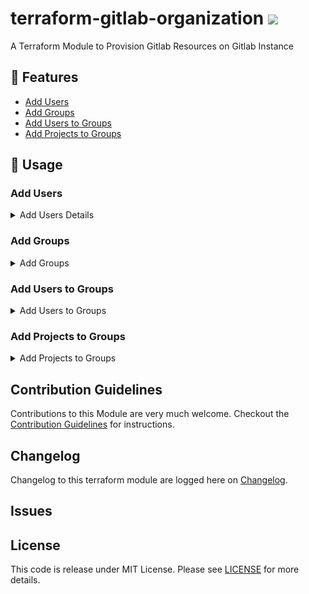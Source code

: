 # terraform-gitlab-organization ![](https://github.com/nishant-jain-94/terraform-gitlab-organization/workflows/terraform_testing/badge.svg)

A Terraform Module to Provision Gitlab Resources on Gitlab Instance

## :rocket: Features

- [Add Users](#add-users)
- [Add Groups](#add-groups)
- [Add Users to Groups](#add-users-to-groups)
- [Add Projects to Groups](#add-projects-to-groups)

## :information_desk_person: Usage

### Add Users

<details>
<summary>Add Users Details</summary>

####  main.tf
```terraform
variable "gitlab_token" {
  type = "string"
}

variable "base_url" {
  type = "string"
}

variable "users" {
  default = {}
}

module "add_users" {
  source       = "../../"
  gitlab_token = var.gitlab_token
  base_url     = var.base_url
  users        = var.users
}
```

#### users.auto.tfvars.json

```json
{
  "users": {
    "aditya.singh@northwind.in": {
      "username": "aditya.singh",
      "email": "aditya.singh@northwind.in",
      "password": "password@123",
      "groups_access": {},
      "projects_access": {}
    },
    "raj.singh@northwind.in": {
      "username": "raj.singh",
      "email": "raj.singh@northwind.in",
      "password": "password@123",
      "groups_access": {},
      "projects_access": {}
    }
  }
}
```
</details>

### Add Groups

<details>
<summary>Add Groups</summary>

#### main.tf

```terraform
variable "gitlab_token" {
  type = "string"
}

variable "base_url" {
  type = "string"
}

variable groups {
  default = {}
}

module "add_groups" {
  source       = "../../"
  gitlab_token = var.gitlab_token
  base_url     = var.base_url
  groups       = var.groups
}
```

#### groups.auto.tfvars.json
```json
{
  "groups": {
    "northwind-wave-2": {
      "group_name": "northwind-wave-2",
      "group_description": "A Group for entire northwind Wave 1"
    },
    "northwind-mentors-1": {
      "group_name": "northwind-mentors-1",
      "group_description": "Group Created for northwind mentors"
    },
    "northwind-auditors-1": {
      "group_name": "northwind-auditors-1",
      "group_description": "Group Created for auditors"
    }
  }
}
```
</details>

### Add Users to Groups

<details>
<summary>Add Users to Groups</summary>

#### main.tf
```terraform
variable "gitlab_token" {
  type = "string"
}

variable "base_url" {
  type = "string"
}

variable "users" {
  default = {}
}

variable "groups" {
  default = {}
}

variable "user_namespaces" {
  default = {}
}

variable "group_namespaces" {
  default = {}
}

module "add_groups_users" {
  source           = "../../"
  gitlab_token     = var.gitlab_token
  base_url         = var.base_url
  groups           = var.groups
  users            = var.users
  user_namespaces  = var.user_namespaces
  group_namespaces = var.group_namespaces
}
```

#### groups.auto.tfvars.json
```json
{
  "groups": {
    "northwind-wave-2": {
      "group_name": "northwind-wave-2",
      "group_description": "A Group for entire northwind Wave 1"
    },
    "northwind-mentors-1": {
      "group_name": "northwind-mentors-1",
      "group_description": "Group Created for northwind mentors"
    },
    "northwind-auditors-1": {
      "group_name": "northwind-auditors-1",
      "group_description": "Group Created for auditors"
    }
  }
}
```

#### users.auto.tfvars.json
```json
{
  "users": {
    "aditya.singh@northwind.in": {
      "username": "aditya.singh",
      "email": "aditya.singh@northwind.in",
      "password": "password@123",
      "groups_access": {},
      "projects_access": {}
    },
    "raj.singh@northwind.in": {
      "username": "raj.singh",
      "email": "raj.singh@northwind.in",
      "password": "password@123",
      "groups_access": {},
      "projects_access": {}
    }
  }
}
```

#### namespaces.auto.tfvars.json

```json
{
  "group_namespaces": {
    "northwind-wave-2": "northwind-wave-2",
    "northwind-mentors-1": "northwind-mentors-1",
    "northwind-auditors-1": "northwind-auditors-1"
  },
  "user_namespaces": {
    "aditya.singh": "aditya.singh@northwind.in",
    "raj.singh": "raj.singh@northwind.in",
    "sachin.grover": "sachin@northwind.in",
    "sagar.patke": "sagar.patke@northwind.in"
  }
}
```
</details>

### Add Projects to Groups

<details>
<summary>Add Projects to Groups</summary>
#### main.tf

```terraform
variable "gitlab_token" {
  type = "string"
}

variable "base_url" {
  type = "string"
}

variable "users" {
  default = {}
}

variable "projects" {
  default = {}
}

variable "groups" {
  default = {}
}

variable "user_namespaces" {
  default = {}
}

variable "group_namespaces" {
  default = {}
}

module "add_users_projects" {
  source           = "../../"
  gitlab_token     = var.gitlab_token
  base_url         = var.base_url
  projects         = var.projects
  groups           = var.groups
  user_namespaces  = var.user_namespaces
  group_namespaces = var.group_namespaces
}
```

#### groups.auto.tfvars.json

```json
{
  "groups": {
    "northwind-wave-2": {
      "group_name": "northwind-wave-2",
      "group_description": "A Group for entire northwind Wave 1"
    },
    "northwind-mentors-1": {
      "group_name": "northwind-mentors-1",
      "group_description": "Group Created for northwind mentors"
    },
    "northwind-auditors-1": {
      "group_name": "northwind-auditors-1",
      "group_description": "Group Created for auditors"
    }
  }
}
```

#### namespaces.auto.tfvars.json
```json
{
  "group_namespaces": {
    "northwind-wave-2": "northwind-wave-2",
    "northwind-mentors-1": "northwind-mentors-1",
    "northwind-auditors-1": "northwind-auditors-1"
  },
  "user_namespaces": {}
}
```

#### projects.auto.tfvars.json
```json
{
  "projects": {
    "mentors-project-1": {
      "name": "mentors-project-1",
      "description": "This is only the Test Project",
      "visibility_level": "private",
      "namespace_id": "northwind-mentors-1",
      "only_allow_merge_if_pipeline_succeeds": false,
      "shared_with_groups": {}
    },
    "users-project-1": {
      "name": "users-project-1",
      "description": "This is only the Test Project",
      "visibility_level": "private",
      "namespace_id": "northwind-auditors-1",
      "only_allow_merge_if_pipeline_succeeds": true,
      "shared_with_groups": {
        "northwind-wave-2": "guest"
      }
    }
  }
}
```

</details>


## Contribution Guidelines

Contributions to this Module are very much welcome. Checkout the [Contribution Guidelines](./CONTRIBUTING.md) for instructions.

## Changelog

Changelog to this terraform module are logged here on [Changelog](./CHANGELOG.md).

## Issues



## License
This code is release under MIT License. Please see [LICENSE](./LICENSE) for more details.
